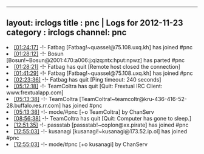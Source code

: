 
---
layout: irclogs
title : pnc | Logs for 2012-11-23
category : irclogs
channel: pnc
---
<li class="logitem"><a href="#01:24:17" name="01:24:17" class="time">[01:24:17]</a> -!- <span class="join">Fatbag</span> [Fatbag!~quassel@75.108.uxq.kh] has joined #pnc </li>
<li class="logitem"><a href="#01:28:12" name="01:28:12" class="time">[01:28:12]</a> -!- <span class="part">Bosun</span> [Bosun!~Bosun@2001:470:a006:j:qizq:ntx:hput:npwz] has parted #pnc </li>
<li class="logitem"><a href="#01:28:21" name="01:28:21" class="time">[01:28:21]</a> -!- <span class="quit">Fatbag</span> has quit [Remote host closed the connection] </li>
<li class="logitem"><a href="#01:41:29" name="01:41:29" class="time">[01:41:29]</a> -!- <span class="join">Fatbag</span> [Fatbag!~quassel@75.108.uxq.kh] has joined #pnc </li>
<li class="logitem"><a href="#02:23:36" name="02:23:36" class="time">[02:23:36]</a> -!- <span class="quit">Fatbag</span> has quit [Ping timeout: 240 seconds] </li>
<li class="logitem"><a href="#05:12:18" name="05:12:18" class="time">[05:12:18]</a> -!- <span class="quit">TeamColtra</span> has quit [Quit: Frextual IRC Client: www.frextualapp.com] </li>
<li class="logitem"><a href="#05:13:38" name="05:13:38" class="time">[05:13:38]</a> -!- <span class="join">TeamColtra</span> [TeamColtra!~teamcoltr@kru-436-416-52-28.buffalo.res.rr.com] has joined #pnc </li>
<li class="logitem"><a href="#05:13:38" name="05:13:38" class="time">[05:13:38]</a> -!- mode/<span class="mode">#pnc</span> [+o TeamColtra] by ChanServ </li>
<li class="logitem"><a href="#08:56:38" name="08:56:38" class="time">[08:56:38]</a> -!- <span class="quit">TeamColtra</span> has quit [Quit: Computer has gone to sleep.] </li>
<li class="logitem"><a href="#12:51:35" name="12:51:35" class="time">[12:51:35]</a> -!- <span class="join">passstab</span> [passstab!~coplon@xx.pirate] has joined #pnc </li>
<li class="logitem"><a href="#12:55:03" name="12:55:03" class="time">[12:55:03]</a> -!- <span class="join">kusanagi</span> [kusanagi!~kusanagi@173.52.ip.ol] has joined #pnc </li>
<li class="logitem"><a href="#12:55:03" name="12:55:03" class="time">[12:55:03]</a> -!- mode/<span class="mode">#pnc</span> [+o kusanagi] by ChanServ </li>


